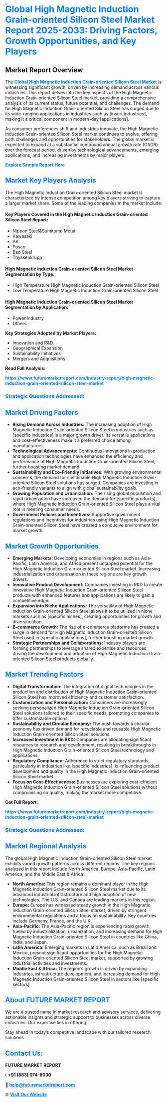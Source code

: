 <h1 style="color: #007BFF;">Global High Magnetic Induction Grain-oriented Silicon Steel Market Report 2025-2033: Driving Factors, Growth Opportunities, and Key Players</h1>

<section id="overview">
<h2>Market Report Overview</h2>
<p>The <a href="https://www.futuremarketreport.com/industry-report/high-magnetic-induction-grain-oriented-silicon-steel-market" style="color: #007BFF; text-decoration: none;"><strong>Global High Magnetic Induction Grain-oriented Silicon Steel Market</strong></a> is witnessing significant growth, driven by increasing demand across various industries. This report delves into the key aspects of the High Magnetic Induction Grain-oriented Silicon Steel market, providing a comprehensive analysis of its current status, future potential, and challenges. The demand for High Magnetic Induction Grain-oriented Silicon Steel has surged due to its wide-ranging applications in industries such as [insert industries], making it a critical component in modern-day [applications].</p>
<p>As consumer preferences shift and industries innovate, the High Magnetic Induction Grain-oriented Silicon Steel market continues to evolve, offering both challenges and opportunities for stakeholders. The global market is expected to expand at a substantial compound annual growth rate (CAGR) over the forecast period, driven by technological advancements, emerging applications, and increasing investments by major players.</p>
</section>

<section id="overview">
<p><a href="https://www.futuremarketreport.com/request-sample/reportId=88163" style="color: #007BFF; text-decoration: none;"><strong>Explore Sample Report Here</strong></a></p>
</section>

<section id="key-players">
<h2 style="color: #007BFF;">Market Key Players Analysis</h2>
<p>The High Magnetic Induction Grain-oriented Silicon Steel market is characterized by intense competition among key players striving to capture a larger market share. Some of the leading companies in the market include:</p>
<h4>Key Players Covered in the High Magnetic Induction Grain-oriented Silicon Steel Report:</h4>
<ul><li>Nippon Steel&amp;Sumitomo Metal</li><li>Kawasaki</li><li>AK</li><li>Posco</li><li>Bao Steel</li><li>Thyssenkrupp</li></ul>
<h4>High Magnetic Induction Grain-oriented Silicon Steel Market Segmentation by Type:</h4>
<ul><li>High Temperature High Magnetic Induction Grain-oriented Silicon Steel</li><li>Low Temperature High Magnetic Induction Grain-oriented Silicon Steel</li></ul>

<h4>High Magnetic Induction Grain-oriented Silicon Steel Market Segmentation by Application:</h4>
<ul><li>Power Industry</li><li>Others</li></ul>
<p><strong>Key Strategies Adopted by Market Players:</strong></p>
<ul>
<li>Innovation and R&D</li>
<li>Geographical Expansion</li>
<li>Sustainability Initiatives</li>
<li>Mergers and Acquisitions</li>
</ul>
</section>

<section>
<p><strong>Read Full Analysis: </strong></p><a href="https://www.futuremarketreport.com/industry-report/high-magnetic-induction-grain-oriented-silicon-steel-market" style="color: #007BFF; text-decoration: none;"><strong>https://www.futuremarketreport.com/industry-report/high-magnetic-induction-grain-oriented-silicon-steel-market</strong></a>
<h3 style="color: #007BFF;">Strategic Questions Addressed:</h3>
</section>

<section id="driving-factors">
<h2 style="color: #007BFF;">Market Driving Factors</h2>
<ul>
<li><strong>Rising Demand Across Industries:</strong> The increasing adoption of High Magnetic Induction Grain-oriented Silicon Steel in industries such as [specific industries] is a major growth driver. Its versatile applications and cost-effectiveness make it a preferred choice among manufacturers.</li>
<li><strong>Technological Advancements:</strong> Continuous innovations in production and application technologies have enhanced the efficiency and performance of High Magnetic Induction Grain-oriented Silicon Steel, further boosting market demand.</li>
<li><strong>Sustainability and Eco-Friendly Initiatives:</strong> With growing environmental concerns, the demand for sustainable High Magnetic Induction Grain-oriented Silicon Steel solutions has surged. Companies are investing in eco-friendly variants to align with global sustainability goals.</li>
<li><strong>Growing Population and Urbanization:</strong> The rising global population and rapid urbanization have increased the demand for [specific products], where High Magnetic Induction Grain-oriented Silicon Steel plays a vital role in meeting consumer needs.</li>
<li><strong>Government Policies and Incentives:</strong> Supportive government regulations and incentives for industries using High Magnetic Induction Grain-oriented Silicon Steel have created a conducive environment for market growth.</li>
</ul>
</section>

<section id="growth-opportunities">
<h2 style="color: #007BFF;">Market Growth Opportunities</h2>
<ul>
<li><strong>Emerging Markets:</strong> Developing economies in regions such as Asia-Pacific, Latin America, and Africa present untapped potential for the High Magnetic Induction Grain-oriented Silicon Steel market. Increasing industrialization and urbanization in these regions are key growth drivers.</li>
<li><strong>Innovative Product Development:</strong> Companies investing in R&D to create innovative High Magnetic Induction Grain-oriented Silicon Steel products with enhanced features and applications are likely to gain a competitive edge.</li>
<li><strong>Expansion into Niche Applications:</strong> The versatility of High Magnetic Induction Grain-oriented Silicon Steel allows it to be utilized in niche markets such as [specific niches], creating opportunities for growth and diversification.</li>
<li><strong>E-commerce Growth:</strong> The rise of e-commerce platforms has created a surge in demand for High Magnetic Induction Grain-oriented Silicon Steel used in [specific applications], further boosting market growth.</li>
<li><strong>Strategic Partnerships and Collaborations:</strong> Industry players are forming partnerships to leverage shared expertise and resources, driving the development and adoption of High Magnetic Induction Grain-oriented Silicon Steel products globally.</li>
</ul>
</section>

<section id="trending-factors">
<h2 style="color: #007BFF;">Market Trending Factors</h2>
<ul>
<li><strong>Digital Transformation:</strong> The integration of digital technologies in the production and distribution of High Magnetic Induction Grain-oriented Silicon Steel has improved efficiency and customer satisfaction.</li>
<li><strong>Customization and Personalization:</strong> Consumers are increasingly seeking personalized High Magnetic Induction Grain-oriented Silicon Steel solutions tailored to their specific needs, prompting companies to offer customizable options.</li>
<li><strong>Sustainability and Circular Economy:</strong> The push towards a circular economy has driven demand for recyclable and reusable High Magnetic Induction Grain-oriented Silicon Steel solutions.</li>
<li><strong>Increased Investment in R&D:</strong> Companies are allocating significant resources to research and development, resulting in breakthroughs in High Magnetic Induction Grain-oriented Silicon Steel technology and applications.</li>
<li><strong>Regulatory Compliance:</strong> Adherence to strict regulatory standards, particularly in industries like [specific industries], is influencing product development and quality in the High Magnetic Induction Grain-oriented Silicon Steel market.</li>
<li><strong>Focus on Cost-Effectiveness:</strong> Businesses are exploring cost-efficient High Magnetic Induction Grain-oriented Silicon Steel solutions without compromising on quality, making the market more competitive.</li>
</ul>
</section>

<section>
<p><strong>Get Full Report: </strong></p><a href="https://www.futuremarketreport.com/industry-report/high-magnetic-induction-grain-oriented-silicon-steel-market" style="color: #007BFF; text-decoration: none;"><strong>https://www.futuremarketreport.com/industry-report/high-magnetic-induction-grain-oriented-silicon-steel-market</strong></a>
<h3 style="color: #007BFF;">Strategic Questions Addressed:</h3>
</section>


<section id="regional-analysis">
<h2 style="color: #007BFF;">Market Regional Analysis</h2>
<p>The global High Magnetic Induction Grain-oriented Silicon Steel market exhibits varied growth patterns across different regions. The key regions analyzed in this report include North America, Europe, Asia-Pacific, Latin America, and the Middle East & Africa:</p>
<ul>
<li><strong>North America:</strong> This region remains a dominant player in the High Magnetic Induction Grain-oriented Silicon Steel market due to its advanced industrial infrastructure and high adoption of new technologies. The U.S. and Canada are leading markets in this region.</li>
<li><strong>Europe:</strong> Europe has witnessed steady growth in the High Magnetic Induction Grain-oriented Silicon Steel market, driven by stringent environmental regulations and a focus on sustainability. Key countries include Germany, France, and the U.K.</li>
<li><strong>Asia-Pacific:</strong> The Asia-Pacific region is experiencing rapid growth, fueled by industrialization, urbanization, and increasing demand for High Magnetic Induction Grain-oriented Silicon Steel in countries like China, India, and Japan.</li>
<li><strong>Latin America:</strong> Emerging markets in Latin America, such as Brazil and Mexico, present significant opportunities for the High Magnetic Induction Grain-oriented Silicon Steel market, supported by growing industrial activities and investments.</li>
<li><strong>Middle East & Africa:</strong> The region’s growth is driven by expanding industries, infrastructure development, and increasing demand for High Magnetic Induction Grain-oriented Silicon Steel in sectors like [specific sectors].</li>
</ul>
</section>

<footer>
<h2 style="color: #007BFF;">About FUTURE MARKET REPORT</h2>
<p>We are a trusted name in market research and advisory services, delivering actionable insights and strategic support to businesses across diverse industries. Our expertise lies in offering:</p>

<p>Stay ahead in today’s competitive landscape with our tailored research solutions.</p>

<h2 style="color: #007BFF;">Contact Us:</h2>
<p><strong>FUTURE MARKET REPORT</strong></p>
<p>📞 <strong>+91 (883) 074-8030</strong></p>
<p>📧 <strong><a href="mailto:help@futuremarketreport.com" style="color: #007BFF;">help@futuremarketreport.com</a></strong></p>
<p>🌐 <strong><a href="https://www.futuremarketreport.com/" style="color: #007BFF;">Visit Our Website</a></strong></p>
</footer>